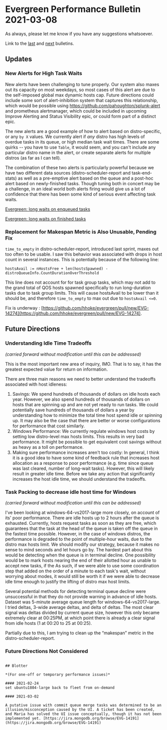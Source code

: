 # Evergreen Performance Bulletin 2021-03-08

As always, please let me know if you have any suggestions whatsoever.

Link to the [last](https://hhoke.github.io/evergreen_task_analysis/2021-02-22.html) and [next](https://hhoke.github.io/evergreen_task_analysis/2021-03-22.html) bulletins.

## Updates

### New Alerts for High Task Waits

New alerts have been challenging to tune properly. Our system also maxes out its capacity on most weekdays, so most cases of this alert are due to the self-imposed global max dynamic hosts cap. Future directions could include some sort of alert-inhibition system that captures this relationship, which would be possible using https://github.com/pahoughton/splunk-alert and prometheus alertmanager, which could be included in upcoming Improve Alerting and Status Visibility epic, or could form part of a distinct epic.

The new alerts are a good example of how to alert based on distro-specific, or any `by X` values. We currently alert if *any* distro has high levels of overdue tasks in its queue, or high median task wait times. There are some quirks -- you have to use `Table`, it would seem, and you can't include any particular distro name in the alert, or create separate alerts for multiple distros (as far as I can tell).

The combination of these two alerts is particularly powerful because we have two different data sources (distro-scheduler-report and task-end-stats) as well as a pre-emptive alert based on the queue and a post-hoc alert based on newly-finished tasks. Though tuning both in concert may be a challenge, in an ideal world both alerts firing would give us a lot of confidence that there has been some kind of serious event affecting task waits.

[Evergreen: long waits on enqueued tasks](https://mongodb.splunkcloud.com/en-US/app/search/alert?s=%2FservicesNS%2Fnobody%2Fsearch%2Fsaved%2Fsearches%2FEvergreen%253A%2520long%2520waits%2520on%2520enqueued%2520tasks)

[Evergreen: long waits on finished tasks](https://mongodb.splunkcloud.com/en-US/app/search/alert?s=%2FservicesNS%2Fnobody%2Fsearch%2Fsaved%2Fsearches%2FEvergreen%253A%2520long%2520waits%2520on%2520finished%2520tasks)

### Replacement for Makespan Metric is Also Unusable, Pending Fix

`time_to_empty` in distro-scheduler-report, introduced last sprint, maxes out too often to be usable.
I saw this behavior was associated with drops in host count in several instances.
This is potentially because of the following line:

`hostsAvail := nHostsFree + len(hostsSpawned) - distroQueueInfo.CountDurationOverThreshold`

This line does not account for for task group tasks, which may not add to the grand total of QOS hosts spawned specifically to run long-duration tasks due to task group limits. This will cause hostsAvail to be lower than it should be, and therefore `time_to_empty` to max out due to `hostsAvail <=0`.

Fix is underway : [https://github.com/hhoke/evergreen/pull/new/EVG-14274](https://github.com/hhoke/evergreen/pull/new/EVG-14274).

## Future Directions

### Understanding Idle Time Tradeoffs

*(carried forward without modification until this can be addressed)*

This is the most important new area of inquiry, IMO. That is to say, it has the greatest expected value for return on information.

There are three main reasons we need to better understand the tradeoffs associated with host idleness:

1. Savings: We spend hundreds of thousands of dollars on idle hosts each year. However, we also spend hundreds of thousands of dollars on hosts that are spinning up and are not yet ready to run tasks. We could potentially save hundreds of thousands of dollars a year by understanding how to minimize the total time host spend idle or spinning up. It may also be the case that there are better or worse configurations for performance that cost similarly.
2. Windows Performance: We currently regulate windows host costs by setting low distro-level max hosts limits. This results in very bad performance. It might be possible to get equivalent cost savings without as heavy as a toll on performance. 
3. Making sure performance increases aren't too costly: In general, I think it is a good idea to have some kind of feedback rule that increases host allocation as a response to poor performance (e.g. time since queue was last cleared, number of long-wait tasks). However, this will likely result in greater idle time. Before we take any action that significantly increases the host idle time, we should understand the tradeoffs.

### Task Packing to decrease idle host time for Windows

*(carried forward without modification until this can be addressed)*

I've been looking at windows-64-vs2017-large more closely, on account of its' poor performance.
There are idle hosts up to 2 hours after the queue is exhausted.
Currently, hosts request tasks as soon as they are free, which guarantees that the task at the head of the queue is taken off the queue in the fastest time possible.
However, in the case of windows distros, the performance is degraded to the point of multiple-hour waits, due to the distro max hosts limit.
We should modify our strategy, because it makes no sense to mind seconds and let hours go by.
The hardest part about this would be detecting when the queue is in terminal decline.
One possibility would be to mark hosts nearing the end of their allotted hour as unable to accept new tasks, if the 
As such, if we were able to use some coordination step that added on the order of a minute to each task's wait, without worrying about modes, it would still be worth it if we were able to decrease idle time enough to justify the lifting of distro max host limits.

Several potential methods for detecting terminal queue decline were unsuccessful in that they do not provide warning in advance of idle hosts.
Dataset was 5-minute average queue length for windows-64-vs2017-large.
I tried deltas, 3-wide average deltas, and delta of deltas.
The most clear signal was deltas divided by current queue size, however this only became extremely clear at 00:25PM, at which point there is already a clear signal from idle hosts (1 at 00:20 to 25 at 00:25).

Partially due to this, I am trying to clean up the “makespan” metric in the distro-scheduler-report.

### Future Directions Not Considered

~~~

## Blotter

*(For one-off or temporary performance issues)*

#### 2021-02-24
set ubuntu1804-large back to fleet from on-demand

#### 2021-03-02

A putative issue with commit queue merge tasks was determined to be an illusion/misconception caused by the UI. A ticket has been created, and Maria has solved the UI issue conceptually, though it has not been implemented yet. [https://jira.mongodb.org/browse/EVG-14191](https://jira.mongodb.org/browse/EVG-14191)
